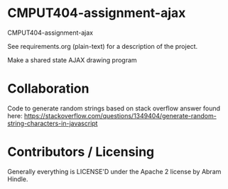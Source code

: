 CMPUT404-assignment-ajax
==============================

CMPUT404-assignment-ajax

See requirements.org (plain-text) for a description of the project.

Make a shared state AJAX drawing program

Collaboration
=============

Code to generate random strings based on stack overflow answer found here: https://stackoverflow.com/questions/1349404/generate-random-string-characters-in-javascript

Contributors / Licensing
========================

Generally everything is LICENSE'D under the Apache 2 license by Abram Hindle.


